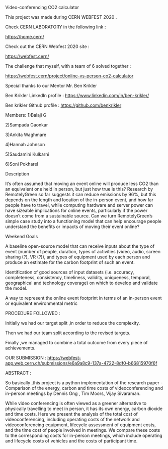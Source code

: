 Video-conferencing CO2 calculator

This project was made during CERN WEBFEST 2020 .

Check CERN LABORATORY in the following link :

https://home.cern/

Check out the CERN Webfest 2020 site : 

https://webfest.cern/

The challenge that myself, with a team of 6 solved together : 

https://webfest.cern/project/online-vs-person-co2-calculator

Special thanks to our Mentor Mr. Ben Krikler

Ben Krikler LinkedIn profile : https://www.linkedin.com/in/ben-krikler/

Ben krikler Github profile : https://github.com/benkrikler

Members:
1)Balaji G

2)Sampada Gaonkar

3)Ankita Waghmare

4)Hannah Johnson

5)Saudamini Kulkarni

6)Soni Pokharel


Description

It’s often assumed that moving an event online will produce less CO2 than an equivalent one held in person, but just how true is this? Research by RemotelyGreen so far suggests it can reduce emissions by 96%, but this depends on the length and location of the in-person event, and how far people have to travel, while computing hardware and server power can have sizeable implications for online events, particularly if the power doesn’t come from a sustainable source. Can we turn RemotelyGreen’s simple case study into a functioning model that can help encourage people understand the benefits or impacts of moving their event online?

Weekend Goals

A baseline open-source model that can receive inputs about the type of event (number of people, duration, types of activities (video, audio, screen sharing (?), VR (?)), and types of equipment used by each person and produce an estimate for the carbon footprint of such an event.

Identification of good sources of input datasets (i.e. accuracy, completeness, consistency, timeliness, validity, uniqueness, temporal, geographical and technology coverage) on which to develop and validate the model.

A way to represent the online event footprint in terms of an in-person event or equivalent environmental metric

PROCEDURE FOLLOWED :

Initially we had our target split ,in order to reduce the complexity.

Then we had our team split according to the revised targets.

Finally ,we managed to combine a total outcome  from every piece of achievements.

OUR SUBMISSION : https://webfest-app.web.cern.ch/submissions/e6a9a8c9-137a-4722-8df0-b66815970f6f

ABSTRACT :

So basically ,this project is a python implementation of the research paper -Comparison of the energy, carbon and time costs of videoconferencing and in-person meetings by Dennis Ong , Tim Moors, Vijay Sivaraman.

While video conferencing is often viewed as a greener alternative to physically travelling to meet in person, it has its own energy, carbon dioxide and time costs. Here we present the analysis of the total cost of videoconferencing, including operating costs of the network and videoconferencing equipment, lifecycle assessment of equipment costs, and the time cost of people involved in meetings. We compare these costs to the corresponding costs for in-person meetings, which include operating and lifecycle costs of vehicles and the costs of participant time. 

